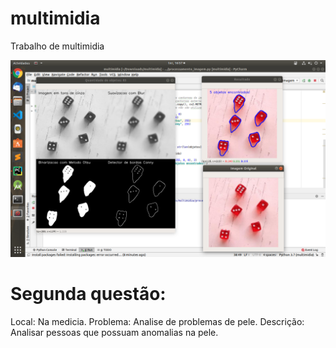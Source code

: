 # multimidia
Trabalho de multimidia

![Imagem Do processamento](processamento.png)

# Segunda questão:

Local: Na medicia.
Problema: Analise de problemas de pele.
Descrição: Analisar pessoas que possuam anomalias na pele.

